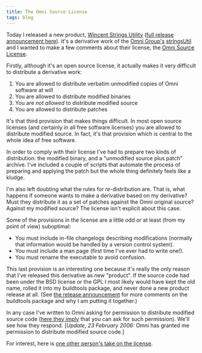 ```yaml
---
title: The Omni Source License
tags: blog
---
```


Today I released a new product, [Wincent Strings Utility](http://www.wincent.com/a/products/wincent-strings-util/) ([full release announcement here](http://www.wincent.com/a/news/archives/2006/02/wincent_strings.php)). It's a derivative work of the [Omni Group's](http://www.omnigroup.com/) [stringsUtil](http://www.omnigroup.com/ftp/pub/localization/) and I wanted to make a few comments about their license, the [Omni Source License](http://www.omnigroup.com/developer/sourcecode/sourcelicense/).

Firstly, although it's an open source license, it actually makes it very difficult to distribute a derivative work:

1.  You are allowed to distribute verbatim unmodified copies of Omni software at will
2.  You are allowed to distribute modified binaries
3.  You are _not allowed_ to distribute modified source
4.  You are allowed to distribute patches

It's that third provision that makes things difficult. In most open source licenses (and certainly in all free software licenses) you are allowed to distribute modified source. In fact, it's that provision which is central to the whole idea of free software.

In order to comply with their license I've had to prepare two kinds of distribution: the modified binary, and a "unmodified source plus patch" archive. I've included a couple of scripts that automate the process of preparing and applying the patch but the whole thing definitely feels like a kludge.

I'm also left doubting what the rules for _re_-distribution are. That is, what happens if someone wants to make a derivative based on my derivative? Must they distribute it as a set of patches against the Omni original source? Against my modified source? The license isn't explicit about this case.

Some of the provisions in the license are a little odd or at least (from my point of view) suboptimal:

-   You must include in-file changelogs describing modifications (normally that information would be handled by a version control system).
-   You must include a man page (first time I've ever had to write one!).
-   You must rename the executable to avoid confusion.

This last provision is an interesting one because it's really the only reason that I've released this derivative as new "product". If the source code had been under the BSD license or the GPL I most likely would have kept the old name, rolled it into my buildtools package, and never done a new product release at all. (See [the release announcement](http://www.wincent.com/a/news/archives/2006/02/wincent_strings.php) for more comments on the buildtools package and why I am putting it together.)

In any case I've written to Omni asking for permission to distribute modified source code ([here they imply](http://www.omnigroup.com/developer/sourcecode/sourcelicense/) that you can ask for such permission). We'll see how they respond. \[_Update, 23 February 2006:_ Omni has granted me permission to distribute modified source code.\]

For interest, here is [one other person's take on the license](http://akosut.com/log/2003/03/31/somethings-not-right-here/).
